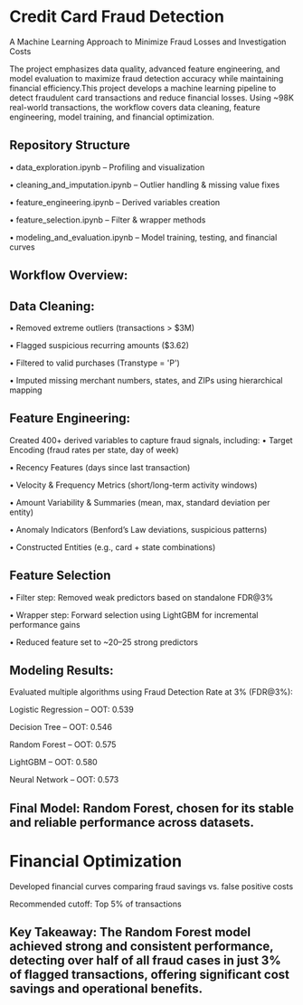 # Credit Card Fraud Detection

A Machine Learning Approach to Minimize Fraud Losses and Investigation Costs

The project emphasizes data quality, advanced feature engineering, and model evaluation to maximize fraud detection accuracy while maintaining financial efficiency.This project develops a machine learning pipeline to detect fraudulent card transactions and reduce financial losses. Using ~98K real-world transactions, the workflow covers data cleaning, feature engineering, model training, and financial optimization.


## Repository Structure
• data_exploration.ipynb – Profiling and visualization

• cleaning_and_imputation.ipynb – Outlier handling & missing value fixes

• feature_engineering.ipynb – Derived variables creation

• feature_selection.ipynb – Filter & wrapper methods

• modeling_and_evaluation.ipynb – Model training, testing, and financial curves

## Workflow Overview:

## Data Cleaning:
• Removed extreme outliers (transactions > $3M)

• Flagged suspicious recurring amounts ($3.62)

• Filtered to valid purchases (Transtype = 'P')

• Imputed missing merchant numbers, states, and ZIPs using hierarchical mapping

## Feature Engineering:
Created 400+ derived variables to capture fraud signals, including:
• Target Encoding (fraud rates per state, day of week)

• Recency Features (days since last transaction)

• Velocity & Frequency Metrics (short/long-term activity windows)

• Amount Variability & Summaries (mean, max, standard deviation per entity)

• Anomaly Indicators (Benford’s Law deviations, suspicious patterns)

• Constructed Entities (e.g., card + state combinations)

## Feature Selection
• Filter step: Removed weak predictors based on standalone FDR@3%

• Wrapper step: Forward selection using LightGBM for incremental performance gains

• Reduced feature set to ~20–25 strong predictors

## Modeling Results: 
Evaluated multiple algorithms using Fraud Detection Rate at 3% (FDR@3%):

Logistic Regression – OOT: 0.539

Decision Tree – OOT: 0.546

Random Forest – OOT: 0.575

LightGBM – OOT: 0.580

Neural Network – OOT: 0.573

## Final Model: Random Forest, chosen for its stable and reliable performance across datasets.

#  Financial Optimization
Developed financial curves comparing fraud savings vs. false positive costs

Recommended cutoff: Top 5% of transactions

## Key Takeaway: The Random Forest model achieved strong and consistent performance, detecting over half of all fraud cases in just 3% of flagged transactions, offering significant cost savings and operational benefits.
